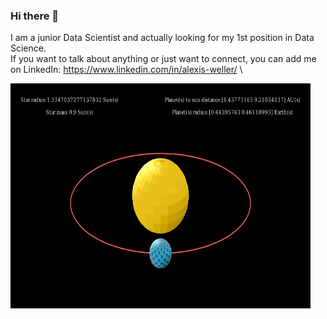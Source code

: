 ### Hi there 👋

I am a junior Data Scientist and actually looking for my 1st position in Data Science.\
If you want to talk about anything or just want to connect, you can add me on LinkedIn: https://www.linkedin.com/in/alexis-weller/ \

<img src="https://github.com/Awle/Awle/blob/main/LoopOrbit_ManimCE_v0.12.0.gif" width="480" height="360" />

<!--
**Awle/Awle** is a ✨ _special_ ✨ repository because its `README.md` (this file) appears on your GitHub profile.

Here are some ideas to get you started:

- 🔭 I’m currently working on ...
- 🌱 I’m currently learning ...
- 👯 I’m looking to collaborate on ...
- 🤔 I’m looking for help with ...
- 💬 Ask me about ...
- 📫 How to reach me: ...
- 😄 Pronouns: ...
- ⚡ Fun fact: ...
-->
